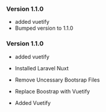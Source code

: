 ### Version 1.1.0
- added vuetify
- Bumped version to 1.1.0

### Version 1.1.0
- added vuetify

- Installed Laravel Nuxt

- Remove Uncessary Bootsrap Files

- Replace Boostrap with Vuetify

- Added Vuetify 